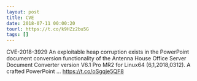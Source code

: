 ```yaml
---
layout: post
title: CVE
date: 2018-07-11 00:00:20
tourl: https://t.co/k9HZz2bu5G
tags: []
---
```

CVE-2018-3929 An exploitable heap corruption exists in the PowerPoint document conversion functionality of the Antenna House Office Server Document Converter version V6.1 Pro MR2 for Linux64 (6,1,2018,0312). A crafted PowerPoint ... https://t.co/oSgqje5QF8